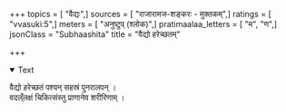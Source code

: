 +++
topics = [ "वैद्यः",]
sources = [ "राजारामज-शङ्करः - मुक्तकम्",]
ratings = [ "vvasuki:5",]
meters = [ "अनुष्टुप् (श्लोक)",]
pratimaalaa_letters = [ "म", "ण",]
jsonClass = "Subhaashita"
title = "वैद्यो हरेच्छतम्"

+++

<details open><summary>Text</summary>

वैद्यो हरेच्छतं पश्यन् सहस्रं पुनरालपन् ।  
वदल्ँलक्षं चिकित्संस्तु प्राणानेव शरीरिणाम् ।
</details>
